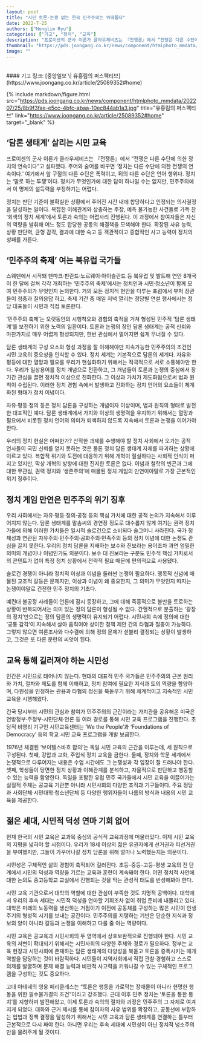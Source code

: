 ```yaml
---
layout: post
title: "시민 토론·논쟁 없는 한국 민주주의는 위태롭다"
date: 2022-7-25
authors: ["Honglim Ryu"]
categories: ["기고", "정치", "교육"]
description: "프로이센의 군사 이론가 클라우제비츠는 『전쟁론』에서 “전쟁은 다른 수단에 의한 정치의 연속이다”고 설파했다. 주어와 술어를 바꾸면 ‘정치는 다른 수단에 의한 전쟁의 연속이다.’ 여기에서 앞 구절의 다른 수단은 폭력이고, 뒤의 다른 수단은 언어 행위다. 정치는 ‘말로 하는 투쟁’이다. 정치가 무엇인가에 대한 답이 하나일 수는 없지만, 민주주의에서 이 명제의 설득력을 부정하기는 어렵다."
thumbnail: "https://pds.joongang.co.kr/news/component/htmlphoto_mmdata/202207/25/8b9f3fae-e5cc-4bfc-abaa-10ec844ab1a3.jpg"
image: ""
---
```

<br>
#### 기고 링크: [중앙일보 \| 유홍림의 퍼스펙티브](https://www.joongang.co.kr/article/25089352#home)

{% include markdown/figure.html src="https://pds.joongang.co.kr/news/component/htmlphoto_mmdata/202207/25/8b9f3fae-e5cc-4bfc-abaa-10ec844ab1a3.jpg" title="유홍림의 퍼스펙티브" link="https://www.joongang.co.kr/article/25089352#home" target="_blank" %}

## ‘담론 생태계’ 살리는 시민 교육

프로이센의 군사 이론가 클라우제비츠는 『전쟁론』에서 “전쟁은 다른 수단에 의한 정치의 연속이다”고 설파했다. 주어와 술어를 바꾸면 ‘정치는 다른 수단에 의한 전쟁의 연속이다.’ 여기에서 앞 구절의 다른 수단은 폭력이고, 뒤의 다른 수단은 언어 행위다. 정치는 ‘말로 하는 투쟁’이다. 정치가 무엇인가에 대한 답이 하나일 수는 없지만, 민주주의에서 이 명제의 설득력을 부정하기는 어렵다.

정치는 판단 기준이 불확실한 상황에서 주어진 시간 내에 합당하다고 인정되는 의사결정을 달성하는 일이다. 복잡한 이해관계와 상충하는 주장, 예측 불가능한 사건들로 가득 찬 ‘회색의 정치 세계’에서 토론과 숙의는 어렵사리 진행된다. 이 과정에서 참여자들은 자신의 역량을 발휘해 어느 정도 합당한 공동의 해결책을 모색해야 한다. 확장된 사유 능력, 상황 판단력, 균형 감각, 결과에 대한 숙고 등 객관적이고 종합적인 사고 능력이 정치의 성패를 가른다.

## ‘민주주의 축제’ 여는 북유럽 국가들

스웨덴에서 시작돼 덴마크·핀란드·노르웨이·아이슬란드 등 북유럽 및 발트해 연안 8개국이 한 달에 걸쳐 각각 개최하는 ‘민주주의 축제’에서는 정치인과 시민·청소년이 함께 모여 민주주의가 무엇인지 논의한다. 거의 모든 정치적 현안을 다루는 포럼에서 부처 장관들이 청중과 질의응답 하고, 축제 기간 중 매일 저녁 열리는 정당별 연설 행사에서는 정당 대표들이 시민과 직접 토론한다.

‘민주주의 축제’는 오랫동안의 시행착오와 경험의 축적을 거쳐 형성된 민주적 ‘담론 생태계’를 보전하기 위한 노력의 일환이다. 토론과 논쟁의 장인 담론 생태계는 공적 신뢰와 마찬가지로 매우 어렵게 형성되지만, 한번 관심에서 멀어지면 쉽게 무너질 수 있다.

담론 생태계의 구성 요소와 형성 과정을 잘 이해해야만 지속가능한 민주주의의 조건인 시민 교육의 중요성을 인식할 수 있다. 정치 세계는 기본적으로 담론의 세계다. 자유와 평등에 대한 열망과 필요를 우리가 현실화하기 위해서는 적극적으로 서로 소통해야만 한다. 우리가 일상용어를 정치 개념으로 전환하고, 그 개념들이 토론과 논쟁의 중심에서 장기간 관심을 끌면 정치적 이상으로 진화한다. 그 이상과 가치가 제도화됨으로써 법과 원칙이 수립된다. 이러한 정치 경험 속에서 발생하고 진화하는 정치 언어의 요소들이 체계화된 형태가 정치 이념이다.

자유·평등·정의 등은 정치 담론을 구성하는 개념이자 이상이며, 법과 원칙의 형태로 발전한 대표적인 예다. 담론 생태계에서 가치와 이상의 생명력을 유지하기 위해서는 열망과 필요에서 비롯된 정치 언어의 의미가 퇴색하지 않도록 지속해서 토론과 논쟁을 이어가야 한다.

우리의 정치 현실은 어떠한가? 산적한 과제를 수행해야 할 정치 사회에서 오가는 공적 언사들이 국민 신뢰를 얻지 못하는 것은 물론 정치 담론 생태계 자체를 파괴하는 상황에 이르고 있다. 복합적 위기와 도전에 대응하기 위해 개혁이 절실하다는 사회적 인식이 퍼지고 있지만, 막상 개혁의 방향에 대한 진지한 토론은 없다. 이념과 철학의 빈곤과 그에 대한 무관심, 권력 정치와 ‘생존주의’에 매몰된 정치 게임의 만연이야말로 가장 근본적인 위기 징후이다.

## 정치 게임 만연은 민주주의 위기 징후

우리 사회에서는 자유·평등·정의·공정 등의 핵심 가치에 대한 공적 논의가 지속해서 이루어지지 않는다. 담론 생태계를 말솜씨의 경연장 정도로 대수롭지 않게 여기는 권력 정치가들에 의해 이러한 가치들은 일시적 슬로건으로 소비되다 슬그머니 사라진다. 국가 정체성과 연관된 자유주의·민주주의·공화주의·민족주의 등의 정치 이념에 대한 논쟁도 관심을 끌지 못한다. 우리의 정치 담론을 지배하는 보수와 진보라는 용어조차 과연 엄밀한 의미의 개념이나 이념인가도 의문이다. 보수 대 진보라는 구분도 민주적 핵심 가치로서의 콘텐트가 없이 특정 정치 상황에서 전략적 필요 때문에 편의적으로 사용됐다.

슬로건 경쟁이 아니라 정치적 이상과 이념을 둘러싼 논쟁이 필요하다. 맹목적 신념에 매몰된 교조적 갈등은 문제지만, 이상과 이념이 왜 중요한지, 그 의미가 무엇인지 따지는 논쟁이야말로 건전한 민주 정치의 기초다.

예컨대 불공정 사례들이 언론에 잠시 등장하고, 그에 대해 즉흥적으로 불만을 토로하는 상황이 반복되어서는 의미 있는 정의 담론이 형성될 수 없다. 간헐적으로 분출하는 ‘광장의 정치’만으로는 정의 담론의 생명력이 유지되기 어렵다. 시민사회 속에 정의에 대한 ‘공통 감각’이 지속해서 살아 움직여야 상이한 정책 제안 간의 타협과 절충이 가능하다. 그렇지 않으면 여론조사와 다수결에 의해 정의 문제가 섣불리 결정되는 상황이 발생하고, 그것은 또 다른 분란의 씨앗이 된다.

## 교육 통해 길러져야 하는 시민성

인간은 시민으로 태어나지 않는다. 현대의 대표적 민주 국가들은 민주주의의 근본 원리와 가치, 절차와 제도를 함께 이해하고, 정치 참여에 필요한 지식과 토의 역량을 함양하며, 다원성을 인정하는 관용과 타협의 정신을 북돋우기 위해 체계적이고 지속적인 시민 교육을 시행해왔다.

건국 당시부터 시민의 관심과 참여가 민주주의의 근간이라는 가치관을 공유해온 미국은 연방정부·주정부·시민단체·언론 등 여러 경로를 통해 시민 교육 프로그램을 진행한다. 초당적 비영리 기구인 시민교육센터는 ‘We the People’과 ‘Foundations of Democracy’ 등의 학교 시민 교육 프로그램을 개발 보급한다.

1976년 체결된 ‘보이텔스바흐 합의’는 독일 시민 교육의 근간을 이루는데, 세 원칙으로 구성된다. 첫째, 강압과 교화, 주입식 정치 교육을 금한다. 둘째, 정치와 학문 세계에서 논쟁적으로 다루어지는 내용은 수업 시간에도 그 논쟁성과 각 입장이 잘 드러나야 한다. 셋째, 학생들이 당면한 정치 상황과 이해관계를 분석하고, 자율적으로 판단하고 행동할 수 있는 능력을 함양한다. 독일을 포함한 유럽 민주 국가들에서 시민 교육을 이끌어가는 실질적 주체는 공교육 기관뿐 아니라 시민사회의 다양한 조직과 기구들이다. 주요 정당과 사회단체·시민대학·청소년단체 등 다양한 행위자들이 나름의 방식과 내용의 시민 교육을 제공한다.

## 젊은 세대, 시민적 덕성 연마 기회 없어

현재 한국의 시민 교육은 교과목 중심의 공식적 교육과정에 머물러있다. 이제 시민 교육의 지평을 넓혀야 할 시점이다. 우리가 18세 이상의 젊은 유권자에게 선거권과 피선거권을 부여했지만, 그들이 가꾸어나갈 정치 담론을 위해 얼마나 노력했는지는 의문이다.

시민성은 구체적인 삶의 경험이 축적되어 길러진다. 초등-중등-고등-평생 교육의 전 단계에서 시민의 덕성과 역량을 기르는 교육과 훈련이 계속돼야 한다. 어떤 정치적 사안에 대한 논의도 중고등학교 교실에서 진행되는 것을 막는 관성적 태도를 반성해봐야 한다.

시민 교육 기관으로서 대학의 역할에 대한 관심이 부족한 것도 치명적 공백이다. 대학에서 우리의 후속 세대는 시민적 덕성을 연마할 기회조차 없이 취업 준비에 내몰리고 있다. 대학은 미래의 노동력을 생산하는 거점이기 이전에 공동체를 구성하는 많은 시민이 인생 주기의 형성적 시기를 보내는 공간이다. 민주주의를 지탱하는 기반은 단순한 지식과 정보의 양이 아니라 갈등과 논쟁을 이해하고 다룰 줄 아는 역량이다.

시민 교육은 공교육과 시민사회의 두 영역에서 상호보완적으로 진행돼야 한다. 시민 교육의 저변이 확대되기 위해서는 시민사회의 다양한 주체와 경로가 필요하다. 정부는 교육 현장과 시민사회에 존재하는 담론 생태계의 다양성을 북돋고 토론을 증폭시키는 매개 역할을 담당하는 것이 바람직하다. 시민들이 지역사회에서 직접 관찰·경험하고 스스로 의제를 발굴하며 문제 해결 능력과 비판적 사고력을 키워나갈 수 있는 구체적인 프로그램을 구성하는 것도 중요하다.

고대 아테네의 영웅 페리클레스는 “토론은 행동을 가로막는 장애물이 아니라 현명한 행동을 위한 필수불가결의 조건”이라고 강조했다. 근대 이후 민주 정치는 ‘토론을 통한 통치’를 지향하며 발전해왔고, 이제 토론과 숙의의 절차와 과정은 민주주의 그 자체로 여겨지게 되었다. 대화와 근거 제시를 통해 참여자의 사유 범위를 확장하고, 공동선에 부합하는 입법과 정책 결정을 달성하기 위해서는 시민 교육과 담론 생태계를 연결하는 틀부터 근본적으로 다시 짜야 한다. 아니면 우리는 후속 세대에 시민성이 아닌 정치적 냉소주의만을 물려주게 될 것이다.

<br>